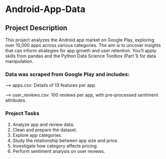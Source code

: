 # Android-App-Data
## Project Description
This project analyzes the Android app market on Google Play, exploring over 10,000 apps across various categories. The aim is to uncover insights that can inform strategies for app growth and user retention. You’ll apply skills from pandas and the Python Data Science Toolbox (Part 1) for data manipulation.

### Data was scraped from Google Play and includes:
--> apps.csv: Details of 13 features per app.

--> user_reviews.csv: 100 reviews per app, with pre-processed sentiment attributes.

### Project Tasks
1. Analyze app and review data.
2. Clean and prepare the dataset.
3. Explore app categories.
4. Study the relationship between app size and price.
5. Investigate how category affects pricing.
6. Perform sentiment analysis on user reviews.
